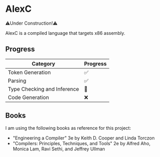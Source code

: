 # AlexC

⚠️Under Construction!⚠️

AlexC is a compiled language that targets x86 assembly. 

## Progress

| Category                    | Progress |
|-----------------------------|----------|
| Token Generation            | ✅       |
| Parsing                     | ✅       |
| Type Checking and Inference | 🚧       |
| Code Generation             | ❌       |

## Books

I am using the following books as reference for this project:

- "Engineering a Compiler" 3e by Keith D. Cooper and Linda Torczon
- "Compilers: Principles, Techniques, and Tools" 2e by Alfred Aho, Monica Lam, Ravi Sethi, and Jeffrey Ullman